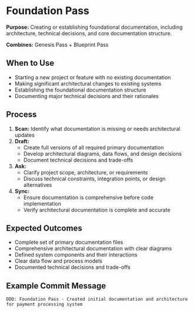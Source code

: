 # Foundation Pass

**Purpose:** Creating or establishing foundational documentation, including architecture, technical decisions, and core documentation structure.

**Combines:** Genesis Pass + Blueprint Pass

## When to Use
- Starting a new project or feature with no existing documentation
- Making significant architectural changes to existing systems
- Establishing the foundational documentation structure
- Documenting major technical decisions and their rationales

## Process
1. **Scan:** Identify what documentation is missing or needs architectural updates
2. **Draft:** 
   - Create full versions of all required primary documentation
   - Develop architectural diagrams, data flows, and design decisions
   - Document technical decisions and trade-offs
3. **Ask:** 
   - Clarify project scope, architecture, or requirements
   - Discuss technical constraints, integration points, or design alternatives
4. **Sync:** 
   - Ensure documentation is comprehensive before code implementation
   - Verify architectural documentation is complete and accurate

## Expected Outcomes
- Complete set of primary documentation files
- Comprehensive architectural documentation with clear diagrams
- Defined system components and their interactions
- Clear data flow and process models
- Documented technical decisions and trade-offs

## Example Commit Message
`DDD: Foundation Pass - Created initial documentation and architecture for payment processing system`
